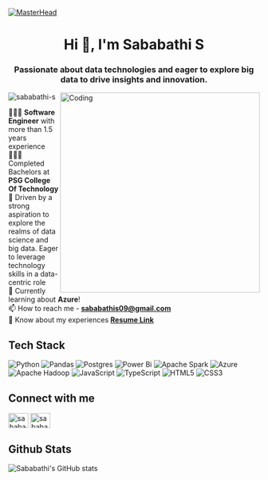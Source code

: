 [![MasterHead](https://camo.githubusercontent.com/5a51e293c9f568a66c3ccf3f4eb397c77706120b077be0cabca9f0bd271374dd/68747470733a2f2f6d656469612e6c6963646e2e636f6d2f646d732f696d6167652f4334443132415145536a37322d733567454b672f61727469636c652d636f7665725f696d6167652d736872696e6b5f3630305f323030302f302f313632363735333836373131303f653d3231343734383336343726763d6265746126743d4b6637594175775a74794347594c4e63682d4d676335654f432d376837754c5f646e424149677341465251)](https://sababathi-s.io)
<h1 align="center">Hi 👋, I'm Sababathi S</h1>
<h3 align="center">Passionate about data technologies and eager to explore big data to drive insights and innovation.</h3>
<img align="right" alt="Coding" width="400" src="https://www.guvi.in/blog/wp-content/uploads/2023/01/giphy.gif">

<p align="left"> <img src="https://komarev.com/ghpvc/?username=sababathi-s&label=Profile%20views&color=0e75b6&style=flat" alt="sababathi-s" /> </p>

👩🏻‍💻 **Software Engineer** with more than 1.5 years experience </br>
👩🏻‍🎓 Completed Bachelors at **PSG College Of Technology** </br>
🌷 Driven by a strong aspiration to explore the realms of data science and big data. Eager to leverage technology skills in a data-centric role </br>
💭 Currently learning about **Azure**! </br>
📫 How to reach me - **sababathis09@gmail.com** </br>
📄 Know about my experiences **[Resume Link](https://drive.google.com/file/d/1NLV-qZTmczeUwAcj3M2UO_yimf1HvwRn/view?usp=drive_link)** </br>

## **Tech Stack**
![Python](https://img.shields.io/badge/python-3670A0?style=for-the-badge&logo=python&logoColor=ffdd54)
![Pandas](https://img.shields.io/badge/pandas-%23150458.svg?style=for-the-badge&logo=pandas&logoColor=white)
![Postgres](https://img.shields.io/badge/postgres-%23316192.svg?style=for-the-badge&logo=postgresql&logoColor=white)
![Power Bi](https://img.shields.io/badge/power_bi-F2C811?style=for-the-badge&logo=powerbi&logoColor=black)
![Apache Spark](https://img.shields.io/badge/Apache%20Spark-FDEE21?style=flat-square&logo=apachespark&logoColor=black)
![Azure](https://img.shields.io/badge/azure-%230072C6.svg?style=for-the-badge&logo=microsoftazure&logoColor=white)
![Apache Hadoop](https://img.shields.io/badge/Apache%20Hadoop-66CCFF?style=for-the-badge&logo=apachehadoop&logoColor=black)
![JavaScript](https://img.shields.io/badge/javascript-%23323330.svg?style=for-the-badge&logo=javascript&logoColor=%23F7DF1E)
![TypeScript](https://img.shields.io/badge/typescript-%23007ACC.svg?style=for-the-badge&logo=typescript&logoColor=white)
![HTML5](https://img.shields.io/badge/html5-%23E34F26.svg?style=for-the-badge&logo=html5&logoColor=white)
![CSS3](https://img.shields.io/badge/css3-%231572B6.svg?style=for-the-badge&logo=css3&logoColor=white)

## **Connect with me**
<p align="left">
<a href="https://linkedin.com/in/sababathi" target="blank"><img align="center" src="https://raw.githubusercontent.com/rahuldkjain/github-profile-readme-generator/master/src/images/icons/Social/linked-in-alt.svg" alt="sababathi" height="30" width="40" /></a>
<a href="https://www.leetcode.com/sababathi" target="blank"><img align="center" src="https://raw.githubusercontent.com/rahuldkjain/github-profile-readme-generator/master/src/images/icons/Social/leet-code.svg" alt="sababathi" height="30" width="40" /></a>
</p>

## **Github Stats**
![Sababathi's GitHub stats](https://github-readme-stats.vercel.app/api?username=sababathi-s&show_icons=true&theme=radical)
